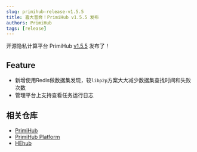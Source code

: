 ```yaml
---
slug: primihub-release-v1.5.5
title: 喜大普奔！PrimiHub v1.5.5 发布
authors: PrimiHub
tags: [release]
---
```


开源隐私计算平台 PrimiHub [v1.5.5](https://github.com/primihub/primihub/releases/tag/1.5.5) 发布了！

<!--truncate-->

## Feature

- 新增使用Redis做数据集发现，较`libp2p`方案大大减少数据集查找时间和失败次数
- 管理平台上支持查看任务运行日志

## 相关仓库

* [PrimiHub](https://github.com/primihub/primihub)
* [PrimiHub Platform](https://github.com/primihub/primihub-platform)
* [HEhub](https://github.com/primihub/hehub/)
